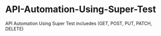 # API-Automation-Using-Super-Test
API Automation Using Super Test incluedes (GET, POST, PUT, PATCH, DELETE)
